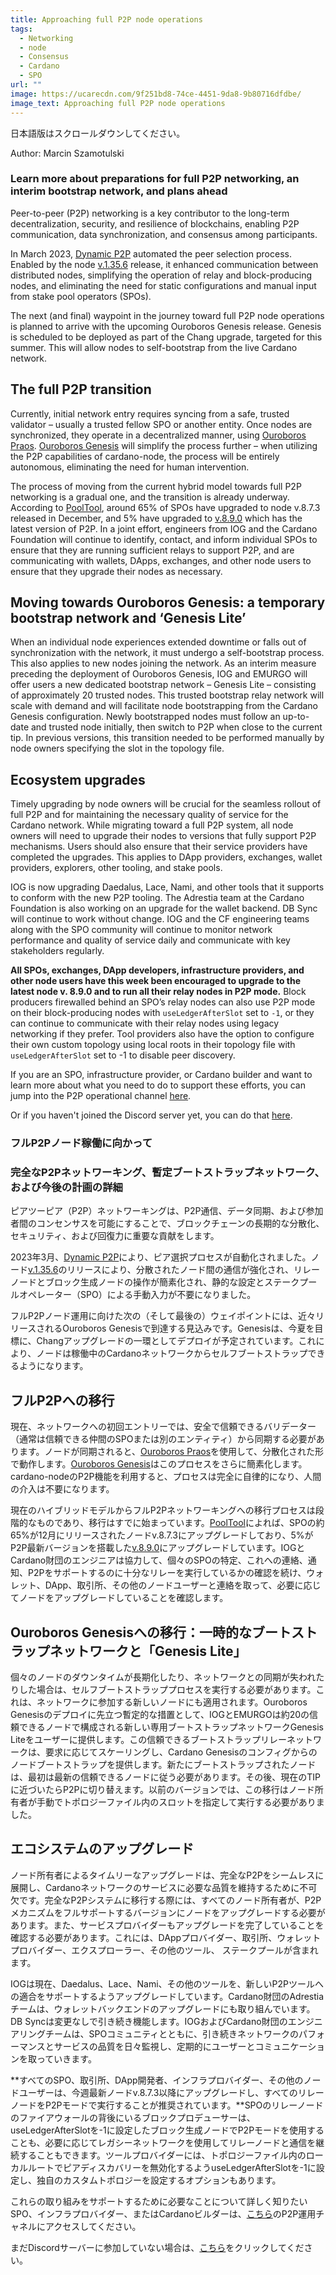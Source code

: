 ```yaml
---
title: Approaching full P2P node operations
tags:
  - Networking
  - node
  - Consensus
  - Cardano
  - SPO
url: ""
image: https://ucarecdn.com/9f251bd8-74ce-4451-9da8-9b80716dfdbe/
image_text: Approaching full P2P node operations
---
```


日本語版はスクロールダウンしてください。  
  
  
Author: Marcin Szamotulski

### Learn more about preparations for full P2P networking, an interim bootstrap network, and plans ahead

Peer-to-peer (P2P) networking is a key contributor to the long-term decentralization, security, and resilience of blockchains, enabling P2P communication, data synchronization, and consensus among participants.

In March 2023, [Dynamic P2P](https://iohk.io/en/blog/posts/2023/03/16/dynamic-p2p-is-coming-to-cardano/) automated the peer selection process. Enabled by the node [v.1.35.6](https://github.com/IntersectMBO/cardano-node/releases/tag/1.35.6) release, it enhanced communication between distributed nodes, simplifying the operation of relay and block-producing nodes, and eliminating the need for static configurations and manual input from stake pool operators (SPOs).

The next (and final) waypoint in the journey toward full P2P node operations is planned to arrive with the upcoming Ouroboros Genesis release. Genesis is scheduled to be deployed as part of the Chang upgrade, targeted for this summer. This will allow nodes to self-bootstrap from the live Cardano network.

## The full P2P transition

Currently, initial network entry requires syncing from a safe, trusted validator – usually a trusted fellow SPO or another entity. Once nodes are synchronized, they operate in a decentralized manner, using [Ouroboros Praos](https://iohk.io/en/research/library/papers/ouroboros-praos-an-adaptively-secure-semi-synchronous-proof-of-stake-protocol/). [Ouroboros Genesis](https://iohk.io/en/research/library/papers/ouroboros-genesis-composable-proof-of-stake-blockchains-with-dynamic-availability/) will simplify the process further – when utilizing the P2P capabilities of cardano-node, the process will be entirely autonomous, eliminating the need for human intervention.

The process of moving from the current hybrid model towards full P2P networking is a gradual one, and the transition is already underway. According to [PoolTool](https://pooltool.io/networkhealth), around 65% of SPOs have upgraded to node v.8.7.3 released in December, and 5% have upgraded to [v.8.9.0](https://github.com/IntersectMBO/cardano-node/releases/tag/8.9.0) which has the latest version of P2P. In a joint effort, engineers from IOG and the Cardano Foundation will continue to identify, contact, and inform individual SPOs to ensure that they are running sufficient relays to support P2P, and are communicating with wallets, DApps, exchanges, and other node users to ensure that they upgrade their nodes as necessary.

## Moving towards Ouroboros Genesis: a temporary bootstrap network and ‘Genesis Lite’

When an individual node experiences extended downtime or falls out of synchronization with the network, it must undergo a self-bootstrap process. This also applies to new nodes joining the network. As an interim measure preceding the deployment of Ouroboros Genesis, IOG and EMURGO will offer users a new dedicated bootstrap network – Genesis Lite – consisting of approximately 20 trusted nodes. This trusted bootstrap relay network will scale with demand and will facilitate node bootstrapping from the Cardano Genesis configuration. Newly bootstrapped nodes must follow an up-to-date and trusted node initially, then switch to P2P when close to the current tip. In previous versions, this transition needed to be performed manually by node owners specifying the slot in the topology file.

## Ecosystem upgrades

Timely upgrading by node owners will be crucial for the seamless rollout of full P2P and for maintaining the necessary quality of service for the Cardano network. While migrating toward a full P2P system, all node owners will need to upgrade their nodes to versions that fully support P2P mechanisms. Users should also ensure that their service providers have completed the upgrades. This applies to DApp providers, exchanges, wallet providers, explorers, other tooling, and stake pools.

IOG is now upgrading Daedalus, Lace, Nami, and other tools that it supports to conform with the new P2P tooling. The Adrestia team at the Cardano Foundation is also working on an upgrade for the wallet backend. DB Sync will continue to work without change. IOG and the CF engineering teams along with the SPO community will continue to monitor network performance and quality of service daily and communicate with key stakeholders regularly.

**All SPOs, exchanges, DApp developers, infrastructure providers, and other node users have this week been encouraged to upgrade to the latest node v. 8.9.0 and to run all their relay nodes in P2P mode.** Block producers firewalled behind an SPO’s relay nodes can also use P2P mode on their block-producing nodes with `useLedgerAfterSlot` set to `-1`, or they can continue to communicate with their relay nodes using legacy networking if they prefer. Tool providers also have the option to configure their own custom topology using local roots in their topology file with `useLedgerAfterSlot` set to -1 to disable peer discovery.

If you are an SPO, infrastructure provider, or Cardano builder and want to learn more about what you need to do to support these efforts, you can jump into the P2P operational channel [here](https://discord.gg/3GnfnZ3SsQ).

Or if you haven't joined the Discord server yet, you can do that [here](https://discord.gg/gFjRCKkPCx).

### フルP2Pノード稼働に向かって

### 完全なP2Pネットワーキング、暫定ブートストラップネットワーク、および今後の計画の詳細

ピアツーピア（P2P）ネットワーキングは、P2P通信、データ同期、および参加者間のコンセンサスを可能にすることで、ブロックチェーンの長期的な分散化、セキュリティ、および回復力に重要な貢献をします。

2023年3月、[Dynamic P2P](https://iohk.io/jp/blog/posts/2023/03/16/dynamic-p2p-is-coming-to-cardano/)により、ピア選択プロセスが自動化されました。ノード[v.1.35.6](https://github.com/IntersectMBO/cardano-node/releases/tag/1.35.6)のリリースにより、分散されたノード間の通信が強化され、リレーノードとブロック生成ノードの操作が簡素化され、静的な設定とステークプールオペレーター（SPO）による手動入力が不要になりました。

フルP2Pノード運用に向けた次の（そして最後の）ウェイポイントには、近々リリースされるOuroboros Genesisで到達する見込みです。Genesisは、今夏を目標に、Changアップグレードの一環としてデプロイが予定されています。これにより、ノードは稼働中のCardanoネットワークからセルフブートストラップできるようになります。

## フルP2Pへの移行

現在、ネットワークへの初回エントリーでは、安全で信頼できるバリデーター（通常は信頼できる仲間のSPOまたは別のエンティティ）から同期する必要があります。ノードが同期されると、[Ouroboros Praos](https://iohk.io/jp/research/library/papers/ouroboros-praos-an-adaptively-secure-semi-synchronous-proof-of-stake-protocol/)を使用して、分散化された形で動作します。[Ouroboros Genesis](https://iohk.io/jp/research/library/papers/ouroboros-genesis-composable-proof-of-stake-blockchains-with-dynamic-availability/)はこのプロセスをさらに簡素化します。cardano-nodeのP2P機能を利用すると、プロセスは完全に自律的になり、人間の介入は不要になります。

現在のハイブリッドモデルからフルP2Pネットワーキングへの移行プロセスは段階的なものであり、移行はすでに始まっています。[PoolTool](https://pooltool.io/networkhealth)によれば、SPOの約65%が12月にリリースされたノードv.8.7.3にアップグレードしており、5%がP2P最新バージョンを搭載した[v.8.9.0](https://github.com/IntersectMBO/cardano-node/releases/tag/8.9.0)にアップグレードしています。IOGとCardano財団のエンジニアは協力して、個々のSPOの特定、これへの連絡、通知、P2Pをサポートするのに十分なリレーを実行しているかの確認を続け、ウォレット、DApp、取引所、その他のノードユーザーと連絡を取って、必要に応じてノードをアップグレードしていることを確認します。

## Ouroboros Genesisへの移行：一時的なブートストラップネットワークと「Genesis Lite」

個々のノードのダウンタイムが長期化したり、ネットワークとの同期が失われたりした場合は、セルフブートストラッププロセスを実行する必要があります。これは、ネットワークに参加する新しいノードにも適用されます。Ouroboros Genesisのデプロイに先立つ暫定的な措置として、IOGとEMURGOは約20の信頼できるノードで構成される新しい専用ブートストラップネットワークGenesis Liteをユーザーに提供します。この信頼できるブートストラップリレーネットワークは、要求に応じてスケーリングし、Cardano Genesisのコンフィグからのノードブートストラップを提供します。新たにブートストラップされたノードは、最初は最新の信頼できるノードに従う必要があります。その後、現在のTIPに近づいたらP2Pに切り替えます。以前のバージョンでは、この移行はノード所有者が手動でトポロジーファイル内のスロットを指定して実行する必要がありました。

## エコシステムのアップグレード

ノード所有者によるタイムリーなアップグレードは、完全なP2Pをシームレスに展開し、Cardanoネットワークのサービスに必要な品質を維持するために不可欠です。完全なP2Pシステムに移行する際には、すべてのノード所有者が、P2Pメカニズムをフルサポートするバージョンにノードをアップグレードする必要があります。また、サービスプロバイダーもアップグレードを完了していることを確認する必要があります。これには、DAppプロバイダー、取引所、ウォレットプロバイダー、エクスプローラー、その他のツール、 ステークプールが含まれます。

IOGは現在、Daedalus、Lace、Nami、その他のツールを、新しいP2Pツールへの適合をサポートするようアップグレードしています。Cardano財団のAdrestiaチームは、ウォレットバックエンドのアップグレードにも取り組んでいます。DB Syncは変更なしで引き続き機能します。IOGおよびCardano財団のエンジニアリングチームは、SPOコミュニティとともに、引き続きネットワークのパフォーマンスとサービスの品質を日々監視し、定期的にユーザーとコミュニケーションを取っていきます。

**すべてのSPO、取引所、DApp開発者、インフラプロバイダー、その他のノードユーザーは、今週最新ノードv.8.7.3以降にアップグレードし、すべてのリレーノードをP2Pモードで実行することが推奨されています。**SPOのリレーノードのファイアウォールの背後にいるブロックプロデューサーは、useLedgerAfterSlotを-1に設定したブロック生成ノードでP2Pモードを使用することも、必要に応じてレガシーネットワークを使用してリレーノードと通信を継続することもできます。ツールプロバイダーには、トポロジーファイル内のローカルルートでピアディスカバリーを無効化するようuseLedgerAfterSlotを-1に設定し、独自のカスタムトポロジーを設定するオプションもあります。

これらの取り組みをサポートするために必要なことについて詳しく知りたいSPO、インフラプロバイダー、またはCardanoビルダーは、[こちら](https://discord.gg/3GnfnZ3SsQ)のP2P運用チャネルにアクセスしてください。

まだDiscordサーバーに参加していない場合は、[こちら](https://discord.gg/gFjRCKkPCx)をクリックしてください。
